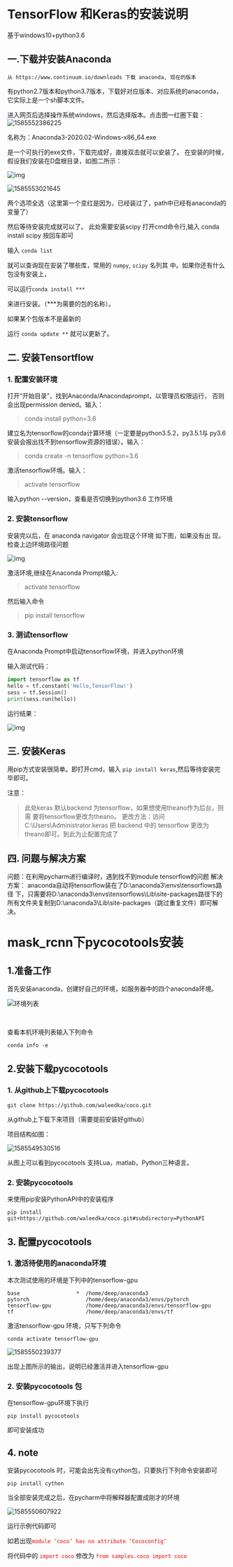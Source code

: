 

#  TensorFlow 和Keras的安装说明

基于windows10+python3.6



## 一.下载并安装Anaconda

 	从 https://www.continuum.io/downloads 下载 anaconda, 现在的版本
有python2.7版本和python3.7版本，下载好对应版本、对应系统的anaconda，
它实际上是一个sh脚本文件。

进入网页后选择操作系统windows，然后选择版本。点击图一红圈下载：![1585552386225](开发环境搭建.assets/1585552386225.png)

名称为：Anaconda3-2020.02-Windows-x86_64.exe

是一个可执行的exe文件，下载完成好，直接双击就可以安装了。
在安装的时候，假设我们安装在D盘根目录，如图二所示：

![img](开发环境搭建.assets/VOGEL4OYMNFXQVU21%RGOE8.png)

![1585553021645](开发环境搭建.assets/1585553021645.png)

两个选项全选（这里第一个变红是因为，已经装过了，path中已经有anaconda的变量了）

然后等待安装完成就可以了。
此处需要安装scipy
打开cmd命令行,输入 conda install scipy 按回车即可



输入 `conda list` 

就可以查询现在安装了哪些库，常用的 `numpy`, `scipy` 名列其
中。如果你还有什么包没有安装上，

可以运行`conda install ***` 

来进行安装。（\*\*\*为需要的包的名称）。

如果某个包版本不是最新的

运行 `conda update **`
就可以更新了。



## 二. 安装Tensortflow

### 1. 配置安装环境

打开“开始目录”，找到Anaconda/Anacondaprompt，以管理员权限运行，
否则会出现permission denied。输入：

>conda install python=3.6

建立名为tensorflow的conda计算环境（一定要是python3.5.2，py3.5.1与
py3.6安装会报出找不到tensorflow资源的错误）。输入：

>conda create -n tensorflow python=3.6

激活tensorflow环境。输入：

> activate tensorflow

输入python --version，查看是否切换到python3.6 工作环境

### 2. 安装tensorflow

安装完以后，在 anaconda navigator 会出现这个环境 如下图，如果没有出
现，检查上边环境路径问题

![img](开发环境搭建.assets/1245030-20180130174027359-387730422.jpg)



激活环境,继续在Anaconda Prompt输入:

> activate tensorflow

然后输入命令

> pip install tensorflow

### 3. 测试tensorflow

在Anaconda Prompt中启动tensorflow环境，并进入python环境

输入测试代码：

```python
import tensorflow as tf
hello = tf.constant('Hello,TensorFlow!')
sess = tf.Session()
print(sess.run(hello))
```

运行结果：

![img](开发环境搭建.assets/3{RW00S[R]WZC`]LUJ}0DI.png)

## 三. 安装Keras

用pip方式安装很简单。即打开cmd，输入 `pip install keras`,然后等待安装完
毕即可。

注意：

> 此处keras 默认backend 为tensorflow，如果想使用theano作为后台，则需
> 要将tensorflow更改为theano。
> 更改方法：访问C:\Users\Administrator\.keras 把 backend 中的 tensorflow
> 更改为theano即可。到此为止配置完成了



## 四. 问题与解决方案

问题：在利用pycharm进行编译时，遇到找不到module tensorflow的问题
解决方案：
anaconda自动将tensorflow装在了D:\anaconda3\envs\tensorflows路径
下，只需要将D:\anaconda3\envs\tensorflows\Lib\site-packages路径下的
所有文件夹复制到D:\anaconda3\Lib\site-packages（跳过重复文件）即可解
决。

# mask_rcnn下pycocotools安装

## 1.准备工作

首先安装anaconda，创建好自己的环境，如服务器中的四个anaconda环境。

![环境列表](开发环境搭建.assets/]]`DGJ%QZD3O40_B[7QI]YX.png)

​			

查看本机环境列表输入下列命令

```shell
conda info -e
```





## 2.安装下载pycocotools

### 1. 从github上下载pycocotools

```shell
git clone https://github.com/waleedka/coco.git
```

从github上下载下来项目（需要提前安装好github）

项目结构如图：

![1585549530516](开发环境搭建.assets/1585549530516.png)

从图上可以看到pycocotools 支持Lua，matlab，Python三种语言。



### 2. 安装pycocotools

来使用pip安装PythonAPI中的安装程序

```shell
pip install git+https://github.com/waleedka/coco.git#subdirectory=PythonAPI
```





## 3. 配置pycocotools

### 1. 激活待使用的anaconda环境

本次测试使用的环境是下列中的tensorflow-gpu

```
base                  *  /home/deep/anaconda3
pytorch                  /home/deep/anaconda3/envs/pytorch
tensorflow-gpu           /home/deep/anaconda3/envs/tensorflow-gpu
tf                       /home/deep/anaconda3/envs/tf
```

激活tensorflow-gpu 环境，只写下列命令

```shell
conda activate tensorflow-gpu
```

![1585550239377](开发环境搭建.assets/1585550239377.png)

出现上图所示的输出，说明已经激活并进入tensorflow-gpu



### 2. 安装pycocotools 包

在tensorflow-gpu环境下执行

```shell
pip install pycocotools
```

即可安装成功



##  4. note

安装pycocotools 时，可能会出先没有cython包，只要执行下列命令安装即可

```shell
pip install cython
```



当全部安装完成之后，在pycharm中将解释器配置成刚才的环境

![1585550607922](开发环境搭建.assets/1585550607922.png)

运行示例代码即可

如若出现<font color=red>`module ‘coco’ has no attribute ‘Cococonfig’`</font>

将代码中的 <font color=red>`import coco`</font>
修改为<font color=red> `from samples.coco import coco`</font>

